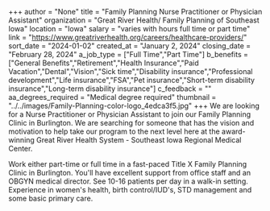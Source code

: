 +++
author = "None"
title = "Family Planning Nurse Practitioner or Physician Assistant"
organization = "Great River Health/ Family Planning of Southeast Iowa"
location = "Iowa"
salary = "varies with hours full time or part time"
link = "https://www.greatriverhealth.org/careers/healthcare-providers/"
sort_date = "2024-01-02"
created_at = "January 2, 2024"
closing_date = "February 28, 2024"
a_job_type = ["Full Time","Part Time"]
b_benefits = ["General Benefits","Retirement","Health Insurance","Paid Vacation","Dental","Vision","Sick time","Disability insurance","Professional development","Life insurance","FSA","Pet insurance","Short-term disability insurance","Long-term disability insurance"]
c_feedback = ""
aa_degrees_required = "Medical degree required"
thumbnail = "../../images/Family-Planning-color-logo_4edca3f5.jpg"
+++
We are looking for a Nurse Practitioner or Physician Assistant to join our Family Planning Clinic in Burlington.  We are searching for someone that has the vision and motivation to help take our program to the next level here at the award-winning Great River Health System - Southeast Iowa Regional Medical Center.

Work either part-time or full time in a fast-paced Title X Family Planning Clinic in Burlington. You'll have excellent support from office staff and an OBGYN medical director.  See 10-16 patients per day in a walk-in setting.  Experience in women's health, birth control/IUD's, STD management and some basic primary care.   